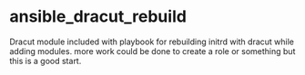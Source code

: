 # ansible_dracut_rebuild
Dracut module included with playbook for rebuilding initrd with dracut while adding modules. more work could be done to create a role or something but this is a good start.
